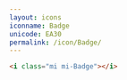 ```yaml
---
layout: icons
iconname: Badge
unicode: EA30
permalink: /icon/Badge/
---
```


``` html
<i class="mi mi-Badge"></i>
```
